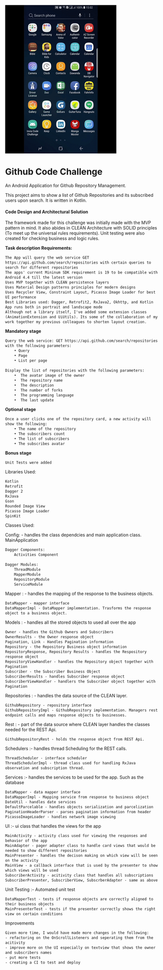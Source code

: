 <img src="/assets/inviacodechallenge.gif">

# Github Code Challenge

An Android Application for Github Repository Management.

This project aims to show a list of Github Repositories and its subscribed users upon search.
It is written in Kotlin.

#### Code Design and Architectural Solution

The framework made for this challenge was initially made with the MVP pattern in mind. It also abides in CLEAN Architecture with SOLID principles (To meet up the universal rules requirements).
Unit testing were also created for checking business and logic rules.

<b> Task description Requirements: </b>

    The App will query the web service GET https://api.github.com/search/repositories with certain queries to search for different repositories
    The apps' current Mininum SDK requirement is 19 to be compatible with Android 4.4 till the latest version
    Uses MVP together with CLEAN persistence layers
    Uses Material Design patterns principles for modern designs
    Uses Recycler View, Constraint Layout, Picasso Image Loader for best UI performance
    Best Libraries used: Dagger, Retrofit2, RxJava2, Okhttp, and Kotlin
    App runs both in portrait and landscape mode
    Although not a library itself, I've added some extension classes (AnimationExtension and UiUtils). Its some of the collaboration of my work together my previous colleagues to shorten layout creation.

<b> Mandatory stage </b>

    Query the web service: GET https://api.github.com/search/repositories with the following parameters:
        • Query
        • Page
        • List per page

    Display the list of repositories with the following parameters:
        •  The avatar image of the owner
        •  The repository name
        •  The description
        •  The number of forks
        •  The programming language
        •  The last update

<b> Optional stage </b>

    Once a user clicks one of the repository card, a new activity will show the following:
        • The name of the repository
        • The subscribers count
        • The list of subscribers
        • The subscribes avatar

<b> Bonus stage </b>

    Unit Tests were added

Libraries Used:

	Kotlin
	Retrofit
	Dagger 2
	RxJava
	Gson
	Rounded Image View
	Picasso Image Loader
	SpinKit

Classes Used:

Config:	- handles the class dependcies and main application class.
	MainApplication

	Dagger Components:
		Activities Component

	Dagger Modules:
		ThreadModule
		MapperModule
		RepositoryModule
		ServiceModule

Mapper : - handles the mapping of the response to the business objects.

	DataMapper - mapper interface
	DataMapperImpl - DataMapper implementation. Trasforms the response object to a business object.

Models : - handles all the stored objects to used all over the app

	Owner - handles the Github Owners and Subscribers
	OwnerResults - the Owner response object
	Pagination, Link - Handles Pagination information
	Repository - the Repository Business object information
	RepositoryResponse, Repository Results - handles the Respository response object
	RepositoryViewHandler - handles the Repository object together with Pagination
	Subscriber - the Subscriber Business Object
	SubscriberResults - handles Subscriber response object
	SubscriberViewHandler - handlers the Subscriber object together with Pagination

Repositories : - handles the data source of the CLEAN layer.

	GithubRepository - repository interface
	GithubRepositoryImpl - GithubRepository implementation. Managers rest endpoint calls and maps response objects to businesses.

Rest : - part of the data source where CLEAN layer handles the classes needed for the REST Api.

	GithubRepositoryRest - holds the response object from REST Api.

Schedulers :- handles thread Scheduling for the REST calls.

	ThreadScheduler - interface scheduler
	ThreadSchedulerImpl - thread class used for handling RxJava observation and subscription thread.

Services :- handles the services to be used for the app. Such as the database

	DataMapper - data mapper interface
	DataMapperImpl - Mapping service from response to business object
    DateUtil - handles date services
    DefaultParcelable - handles objects serialization and parcelization
    PaginationHeaderParser - parses pagination information from header
    PicassoImageLoader - handles network image viewing

UI :- ui class that handles the views for the app

	MainActivity - activity class used for viewing the responses and behavior of the app
	MainAdapter - pager adapter class to handle card views that would be needed to show different repositories
	MainPresenter - handles the decison making on which view will be seen on the activity
	MainView - a callback interface that is used by the presenter to show which views will be used
	SubscriberActivity - acitivity class that handles all subscriptions
	SubscriberPresenter, SubscriberView, SubscrberAdapter - same as above

Unit Testing :- Automated unit test

    DataMapperTest - tests if response objects are correctly aligned to their business objects
    MainPresenterTest - tests if the presenter correctly shows the right view on certain conditions

Improvements

    Given more time, I would have made more changes in the following:
    - refactoring on the OnScrollListeners and seperating them from the acitivity
    - improve more on the UI especially on textview that shows the owner and subscribers names
    - put more tests
    - creating a CI to test and deploy

